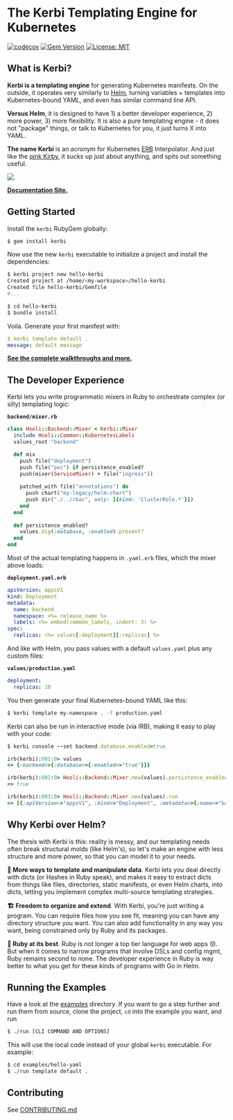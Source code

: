 
# The Kerbi Templating Engine for Kubernetes

[![codecov](https://codecov.io/gh/nectar-cs/kerbi/branch/master/graph/badge.svg)](https://codecov.io/gh/nectar-cs/kerbi)
[![Gem Version](https://badge.fury.io/rb/kerbi.svg)](https://badge.fury.io/rb/kerbi)
[![License: MIT](https://img.shields.io/badge/License-MIT-yellow.svg)](https://opensource.org/licenses/MIT)

## What is Kerbi?

**Kerbi is a templating engine** for generating Kubernetes manifests. 
On the outside, it operates very similarly to [Helm](https://helm.sh/), turning 
variables + templates into Kubernetes-bound YAML, and even has similar command line API.

**Versus Helm**, it is designed to have 1) a better developer experience, 2) more power, 3) more flexibility. 
It is also a pure templating engine - it does not "package" things, or talk to Kubernetes for you, it just turns X into YAML.

**The name Kerbi** is an acronym for Kubernetes [ERB](https://www.stuartellis.name/articles/erb/) Interpolator. 
And just like the [pink Kirby](https://en.wikipedia.org/wiki/Kirby_(character)), 
it sucks up just about anything, and spits out something useful.

![](https://storage.googleapis.com/kerbi/images/kerbi-intro.png)

**[Documentation Site.](https://xavier-9.gitbook.io/untitled/walkthroughs/getting-started)**

## Getting Started

Install the `kerbi` RubyGem globally: 

```bash
$ gem install kerbi
```

Now use the new `kerbi` executable to initialize a project and install the dependencies:

```bash
$ kerbi project new hello-kerbi
Created project at /home/<my-workspace>/hello-kerbi
Created file hello-kerbi/Gemfile
#...

$ cd hello-kerbi
$ bundle install
```

Voila. Generate your first manifest with:

```yaml
$ kerbi template default .
message: default message
```

**[See the complete walkthroughs and more.](https://xavier-9.gitbook.io/untitled/walkthroughs/getting-started)**

## The Developer Experience

Kerbi lets you write programmatic mixers in Ruby to orchestrate complex (or silly) templating logic:    

**`backend/mixer.rb`**
```ruby
class Hooli::Backend::Mixer < Kerbi::Mixer
  include Hooli::Common::KubernetesLabels
  values_root "backend"

  def mix
    push file("deployment")
    push file("pvc") if persistence_enabled?
    push(mixer(ServiceMixer) + file("ingress"))
    
    patched_with file("annotations") do
      push chart("my-legacy/helm-chart")
      push dir("./../rbac", only: [{kind: 'ClusterRole.*'}])
    end
  end 
  
  def persistence_enabled?
    values.dig(:database, :enabled).present?
  end
end
```

Most of the actual templating happens in `.yaml.erb` files, which the mixer above loads:

**`deployment.yaml.erb`**
```yaml
apiVersion: appsV1
kind: Deployment
metadata:
  name: backend
  namespace: <%= release_name %>
  labels: <%= embed(common_labels, indent: 3) %>
spec: 
  replicas: <%= values[:deployment][:replicas] %>
```

And like with Helm, you pass values with a default `values.yaml` plus any custom files:

**`values/production.yaml`**
```yaml
deployment:
  replicas: 10
```

You then generate your final Kubernetes-bound YAML like this:

```bash
$ kerbi template my-namespace . -f production.yaml
```
 
Kerbi can also be run in interactive mode (via IRB), making it easy to play
with your code:

```ruby
$ kerbi console --set backend.database.enabled=true

irb(kerbi):001:0> values
=> {:backend=>{:database=>{:enabled=>"true"}}}

irb(kerbi):002:0> Hooli::Backend::Mixer.new(values).persistence_enabled?
=> true

irb(kerbi):003:0> Hooli::Backend::Mixer.new(values).run
=> [{:apiVersion=>"appsV1", :kind=>"Deployment", :metadata=>{:name=>"backend", :namespace=>"default"}, :spec=>"foo"}]
```


## Why Kerbi over Helm?

The thesis with Kerbi is this: reality is messy, and our templating needs often break structural 
molds (like Helm's), so let's make an engine with less structure and more power, 
so that you can model it to your needs.

**🔀 More ways to template and manipulate data**. 
Kerbi lets you deal directly with dicts (or Hashes in Ruby speak), and makes it easy to extract 
dicts from things like files, directories, static manifests, or even Helm charts, into dicts, 
letting you implement complex multi-source templating strategies.

**🏗 Freedom to organize and extend**. 
With Kerbi, you're just writing a program. 
You can require files how you see fit, meaning you can have any directory structure you want. 
You can also add functionality in any way you want, being constrained only by Ruby and its packages.

**💎 Ruby at its best**. 
Ruby is not longer a top tier language for web apps 😞. 
But when it comes to narrow programs that involve DSLs and config mgmt, Ruby remains second to none. 
The developer experience in Ruby is way better to what you get for these kinds of programs with Go in Helm.


## Running the Examples

Have a look at the [examples](https://github.com/nmachine-io/kerbi/tree/master/examples) directory. 
If you want to go a step further and run them from source, clone the project, `cd` into the example you 
want, and run 
```bash
$ ./run [CLI COMMAND AND OPTIONS] 
```
This will use the local code instead of your global `kerbi` executable. For example:

```bash
$ cd examples/hello-yaml
$ ./run template default .
```

## Contributing

See [CONTRIBUTING.md](https://github.com/nmachine-io/kerbi/blob/master/CONTRIBUTING.md)
